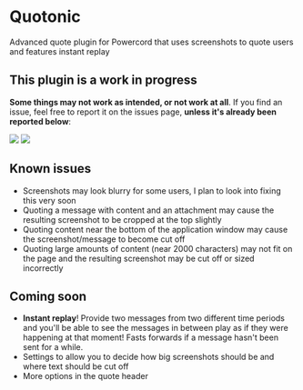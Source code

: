 # Quotonic
Advanced quote plugin for Powercord that uses screenshots to quote users and features instant replay

## This plugin is a work in progress
**Some things may not work as intended, or not work at all**. If you find an issue, feel free to report it on the issues page, **unless it's already been reported below**:

![](https://massive-legend.nevulo.xyz/EytpDu73.png)
![](https://massive-legend.nevulo.xyz/idKL4KeL.gif)

## Known issues
* Screenshots may look blurry for some users, I plan to look into fixing this very soon
* Quoting a message with content and an attachment may cause the resulting screenshot to be cropped at the top slightly
* Quoting content near the bottom of the application window may cause the screenshot/message to become cut off
* Quoting large amounts of content (near 2000 characters) may not fit on the page and the resulting screenshot may be cut off or sized incorrectly

## Coming soon
* **Instant replay**! Provide two messages from two different time periods and you'll be able to see the messages in between play as if they were happening at that moment! Fasts forwards if a message hasn't been sent for a while.
* Settings to allow you to decide how big screenshots should be and where text should be cut off
* More options in the quote header

